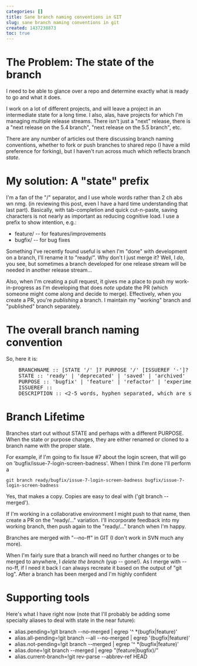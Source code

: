 ```yaml
---
categories: []
title: Sane branch naming conventions in GIT
slug: sane branch naming conventions in git 
created: 1437238873
toc: true
---
```

# The Problem:  The state of the branch

I need to be able to glance over a repo and determine exactly what is ready to go and what it does.

I work on a lot of different projects, and will leave a project in an intermediate state for a long time.  I also, alas, have projects for which I'm managing multiple release streams.  There isn't just a "next" release, there is a "next release on the 5.4 branch", "next release on the 5.5 branch", etc.  

There are any number of articles out there discussing branch naming conventions, whether to fork or push branches to shared repo (I have a mild preference for forking), but I haven't run across much which reflects branch *state*.

# My solution:  A "state" prefix

I'm a fan of the "/" separator, and I use whole words rather than 2 ch abs wn nmg.  (in reviewing this post, even I have a hard time understanding that last part).  Basically, with tab-completion and quick cut-n-paste, saving characters is not nearly as important as reducing cognitive load.  I use a prefix to show intention, e.g.:
   * feature/ -- for features/improvements
   * bugfix/ -- for bug fixes

Something I've recently found useful is when I'm "done" with development on a branch, I'll rename it to "ready/<whatever-it-was>".  Why don't I just merge it?  Well, I *do*, you see, but sometimes a branch developed for one release stream will be needed in another release stream...

Also, when I'm creating a pull request, it gives me a place to push my work-in-progress as I'm developing that does *note* update the PR (which someone might come along and decide to merge).  Effectively, when you create a PR, you're *publishing* a branch.  I maintain my "working" branch and "published" branch separately.

# The overall branch naming convention

So, here it is:
<pre>
    BRANCHNAME :: [STATE '/' ]? PURPOSE '/' [ISSUEREF '-']? DESCRIPTION
    STATE :: 'ready' | 'deprecated' | 'saved' | 'archived'
    PURPOSE :: 'bugfix' | 'feature' | 'refactor' | 'experiment' 
    ISSUEREF :: <some string related to the issue id, such as "ABC-123" or "Issue-3">
    DESCRIPTION :: <2-5 words, hyphen separated, which are semantically meaningful>
</pre>

# Branch Lifetime

Branches start out without STATE and perhaps with a different PURPOSE.  When the state or purpose changes, they are either renamed or cloned to a branch name with the proper state.

For example, if I'm going to fix Issue #7 about the login screen, that will go on 'bugfix/issue-7-login-screen-badness'.  When I think I'm done I'll perform a 

    git branch ready/bugfix/issue-7-login-screen-badness bugfix/issue-7-login-screen-badness

Yes, that makes a copy.  Copies are easy to deal with ('git branch --merged').  

If I'm working in a collaborative environment I might push to that name, then create a PR on the "ready/..." variation.  I'll incorporate feedback into my working branch, then push again to the "ready/..." branch when I'm happy.

Branches are merged with "--no-ff" in GIT (I don't work in SVN much any more). 

When I'm fairly sure that a branch will need no further changes or to be merged to anywhere, I *delete the branch*  (yup -- gone!).  As I merge with --no-ff, if I need it back I can always recreate it based on the output of "git log".
After a branch has been merged and I'm highly confident 

# Supporting tools

Here's what I have right now (note that I'll probably be adding some specialty aliases to deal with state in the near future): 

* alias.pending=!git branch --no-merged | egrep '^ *(bugfix|feature)'
* alias.all-pending=!git branch --all --no-merged | egrep '(bugfix|feature)'
* alias.not-pending=!git branch --merged | egrep '^ *(bugfix|feature)'
* alias.done=!git branch --merged | egrep "(feature|bugfix)/"
* alias.current-branch=!git rev-parse --abbrev-ref HEAD
